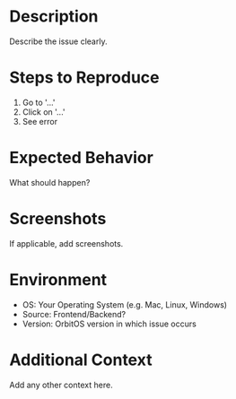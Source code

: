 # Description
Describe the issue clearly.

# Steps to Reproduce
1. Go to '...'
2. Click on '...'
3. See error

# Expected Behavior
What should happen?

# Screenshots
If applicable, add screenshots.

# Environment
- OS: Your Operating System (e.g. Mac, Linux, Windows)
- Source: Frontend/Backend?
- Version: OrbitOS version in which issue occurs

# Additional Context
Add any other context here.
